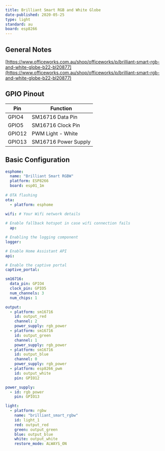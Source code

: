 ```yaml
---
title: Brilliant Smart RGB and White Globe
date-published: 2020-05-25
type: light
standard: au
board: esp8266
---
```


## General Notes

[https://www.officeworks.com.au/shop/officeworks/p/brilliant-smart-rgb-and-white-globe-b22-bl20877](https://www.officeworks.com.au/shop/officeworks/p/brilliant-smart-rgb-and-white-globe-b22-bl20877)

## GPIO Pinout

| Pin     | Function                           |
|---------|------------------------------------|
| GPIO4   | SM16716 Data Pin                   |
| GPIO5   | SM16716 Clock Pin                  |
| GPIO12  | PWM Light - White                  |
| GPIO13  | SM16716 Power Supply               |

## Basic Configuration

```yaml
esphome:
  name: "Brilliant Smart RGBW"
  platform: ESP8266
  board: esp01_1m
    
# OTA flashing
ota:
  - platform: esphome

wifi: # Your Wifi network details
  
# Enable fallback hotspot in case wifi connection fails  
  ap:

# Enabling the logging component
logger:

# Enable Home Assistant API
api:

# Enable the captive portal
captive_portal:

sm16716:
  data_pin: GPIO4
  clock_pin: GPIO5
  num_channels: 3
  num_chips: 1

output:
  - platform: sm16716
    id: output_red
    channel: 2
    power_supply: rgb_power
  - platform: sm16716
    id: output_green
    channel: 1
    power_supply: rgb_power
  - platform: sm16716
    id: output_blue
    channel: 0
    power_supply: rgb_power
  - platform: esp8266_pwm
    id: output_white
    pin: GPIO12

power_supply:
  - id: rgb_power
    pin: GPIO13

light:
  - platform: rgbw
    name: "brilliant_smart_rgbw"
    id: light_1
    red: output_red
    green: output_green
    blue: output_blue
    white: output_white
    restore_mode: ALWAYS_ON
```
